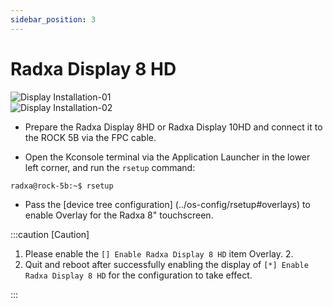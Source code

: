 ```yaml
---
sidebar_position: 3
---
```


# Radxa Display 8 HD

![Display Installation-01](/img/rock5b/rock5b-display-8hd-FPC.webp)  
![Display Installation-02](/img/rock5b/rock5b-display-8hd-connected.webp)

- Prepare the Radxa Display 8HD or Radxa Display 10HD and connect it to the ROCK 5B via the FPC cable.

- Open the Kconsole terminal via the Application Launcher in the lower left corner, and run the `rsetup` command:

```bash
radxa@rock-5b:~$ rsetup
```

- Pass the [device tree configuration] (../os-config/rsetup#overlays) to enable Overlay for the Radxa 8" touchscreen.

:::caution [Caution]

1. Please enable the `[] Enable Radxa Display 8 HD` item Overlay. 2.
2. Quit and reboot after successfully enabling the display of `[*] Enable Radxa Display 8 HD` for the configuration to take effect.

:::
